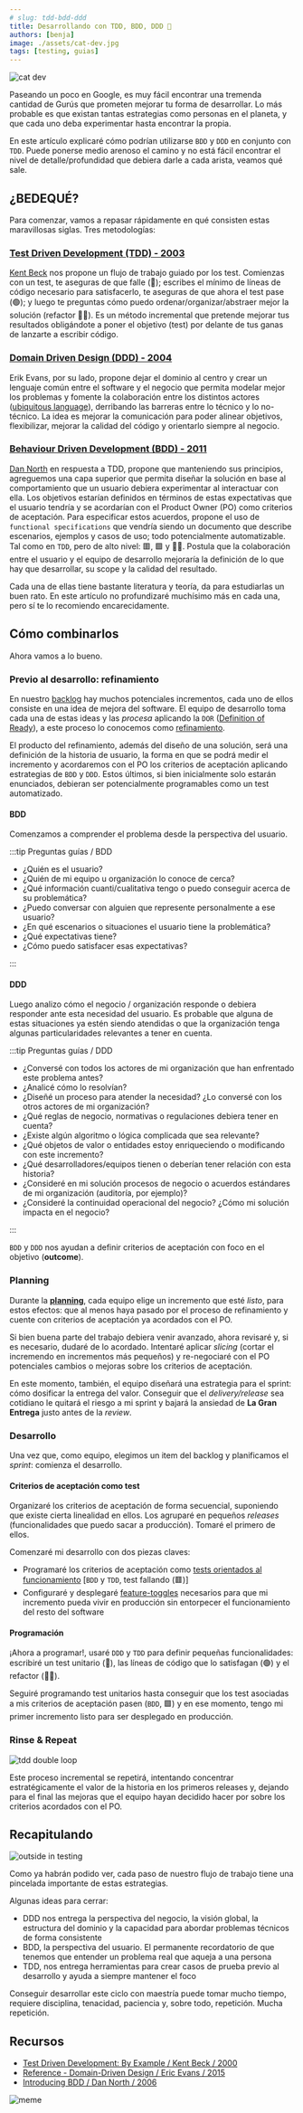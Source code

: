 ```yaml
---
# slug: tdd-bdd-ddd
title: Desarrollando con TDD, BDD, DDD 🥲
authors: [benja]
image: ./assets/cat-dev.jpg
tags: [testing, guias]
---
```


![cat dev](./assets/cat-dev.jpg)

Paseando un poco en Google, es muy fácil encontrar una tremenda cantidad de Gurús que prometen
mejorar tu forma de desarrollar. Lo más probable es que existan tantas estrategias como personas en el planeta, y que cada uno deba experimentar hasta encontrar la propia.

En este artículo explicaré cómo podrían utilizarse `BDD` y `DDD` en conjunto con `TDD`. Puede ponerse medio arenoso el camino
y no está fácil encontrar el nivel de detalle/profundidad
que debiera darle a cada arista, veamos qué sale.

<!--truncate-->

## ¿BEDEQUÉ?

Para comenzar, vamos a repasar rápidamente en qué consisten estas maravillosas siglas. Tres metodologías:

### [Test Driven Development (TDD) - 2003](https://en.wikipedia.org/wiki/Test-driven_development)

[Kent Beck](https://www.kentbeck.com) nos propone un flujo de trabajo guiado por los test. Comienzas con un test, te aseguras
de que falle (🔴); escribes el mínimo de líneas de código necesario para satisfacerlo, te aseguras de que ahora el test pase (🟢);
y luego te preguntas cómo puedo ordenar/organizar/abstraer mejor la solución (refactor 👨‍🏭). Es un método incremental que pretende
mejorar tus resultados obligándote a poner el objetivo (test) por delante de tus ganas de lanzarte a escribir código.

### [Domain Driven Design (DDD) - 2004](https://www.amazon.com/-/es/Eric-Evans/dp/0321125215)

Erik Evans, por su lado, propone dejar el dominio al centro y crear un lenguaje común entre el software y el negocio que permita modelar
mejor los problemas y fomente la colaboración entre los distintos actores
([ubiquitous language](https://martinfowler.com/bliki/UbiquitousLanguage.html)), derribando las barreras entre lo técnico
y lo no-técnico. La idea es mejorar la comunicación para poder alinear objetivos, flexibilizar, mejorar la calidad del código y
orientarlo siempre al negocio.

### [Behaviour Driven Development (BDD) - 2011](https://www.amazon.com/RSpec-Book-Behaviour-Development-Cucumber/dp/1934356379)

[Dan North](https://dannorth.net) en respuesta a TDD, propone que manteniendo sus principios, agreguemos una capa superior que
permita diseñar la solución en base al comportamiento que un usuario debiera experimentar al interactuar con ella. Los objetivos
estarían definidos en términos de estas expectativas que el usuario tendría y se acordarían con el Product Owner (PO) como criterios
de aceptación. Para especificar estos acuerdos, propone el uso de `functional specifications` que vendría siendo un documento
que describe escenarios, ejemplos y casos de uso; todo potencialmente automatizable. Tal como en `TDD`, pero de alto nivel: 🟥, 🟩 y 👨‍🏭. Postula que la colaboración entre el usuario
y el equipo de desarrollo mejoraría la definición de lo que hay que desarrollar, su scope y la calidad del resultado.

Cada una de ellas tiene bastante literatura y teoría, da para estudiarlas un buen rato. En este artículo no profundizaré
muchísimo más en cada una, pero sí te lo recomiendo encarecidamente.

## Cómo combinarlos

Ahora vamos a lo bueno.

### Previo al desarrollo: refinamiento

En nuestro [backlog](https://scrumguides.org/scrum-guide.html#product-backlog) hay muchos potenciales incrementos,
cada uno de ellos consiste en una idea de mejora del software.
El equipo de desarrollo toma cada una de estas ideas y las _procesa_ aplicando la `DOR`
([Definition of Ready](https://www.scruminc.com/definition-of-ready/)), a este proceso lo conocemos como
[refinamiento](https://less.works/less/framework/product-backlog-refinement).

El producto del refinamiento, además del diseño de una solución, será una
definición de la historia de
usuario, la forma en que se podrá medir el incremento y acordaremos con el PO los criterios de aceptación aplicando estrategias de `BDD` y `DDD`.
Estos últimos, si
bien inicialmente solo estarán enunciados, debieran ser potencialmente programables como un test automatizado.

#### BDD

Comenzamos a comprender el problema desde la perspectiva del usuario.

:::tip Preguntas guías / BDD

- ¿Quién es el usuario?
- ¿Quién de mi equipo u organización lo conoce de cerca?
- ¿Qué información cuanti/cualitativa tengo o puedo conseguir acerca de su problemática?
- ¿Puedo conversar con alguien que represente personalmente a ese usuario?
- ¿En qué escenarios o situaciones el usuario tiene la problemática?
- ¿Qué expectativas tiene?
- ¿Cómo puedo satisfacer esas expectativas?

:::

#### DDD

Luego analizo cómo el negocio / organización responde o debiera responder ante esta necesidad del usuario. Es
probable que alguna de estas situaciones ya estén siendo atendidas o que la organización tenga algunas particularidades relevantes a tener en cuenta.

:::tip Preguntas guías / DDD

- ¿Conversé con todos los actores de mi organización que han enfrentado este problema antes?
- ¿Analicé cómo lo resolvían?
- ¿Diseñé un proceso para atender la necesidad? ¿Lo conversé con los otros actores de mi organización?
- ¿Qué reglas de negocio, normativas o regulaciones debiera tener en cuenta?
- ¿Existe algún algoritmo o lógica complicada que sea relevante?
- ¿Qué objetos de valor o entidades estoy enriqueciendo o
modificando con este incremento?
- ¿Qué desarrolladores/equipos tienen o deberían tener relación con esta historia?
- ¿Consideré en mi solución procesos de negocio o acuerdos estándares de mi organización (auditoría, por ejemplo)?
- ¿Consideré la continuidad operacional del negocio? ¿Cómo mi solución impacta en el negocio?

:::

`BDD` y `DDD` nos ayudan a definir criterios de aceptación con foco en el objetivo (__outcome__).

### Planning

Durante la [__planning__](https://less.works/less/framework/sprint-planning-one),
cada equipo elige un incremento que esté _listo_, para estos efectos:
que al menos haya pasado por el proceso de refinamiento y cuente con
criterios de aceptación ya acordados con el PO.

Si bien buena parte del trabajo debiera venir avanzado, ahora
revisaré y, si es necesario, dudaré de lo acordado. Intentaré aplicar
_slicing_ (cortar el incremendo en incrementos más pequeños) y re-negociaré
con el PO potenciales cambios o mejoras sobre los criterios de aceptación.

En este momento, también, el equipo diseñará una estrategia para el
sprint: cómo dosificar la entrega del valor. Conseguir que el _delivery/release_ sea cotidiano le quitará el riesgo a mi sprint y bajará la
ansiedad de __La Gran Entrega__ justo antes de la _review_.

### Desarrollo

Una vez que, como equipo, elegimos un item del backlog y planificamos el _sprint_: comienza el desarrollo.

#### Criterios de aceptación como test

Organizaré los criterios de aceptación de forma secuencial, suponiendo que
existe cierta linealidad en ellos. Los agruparé en pequeños _releases_
(funcionalidades que puedo sacar a producción). Tomaré el primero de ellos.

Comenzaré mi desarrollo con dos piezas claves:

- Programaré los criterios de aceptación como [tests orientados al funcionamiento](blog/testing-101/#a-orientados-al-funcionamiento-black-box) [`BDD` y `TDD`, test fallando (🟥)]
- Configuraré y desplegaré [feature-toggles](https://en.wikipedia.org/wiki/Feature_toggle) necesarios para que mi incremento pueda vivir en producción
sin entorpecer el funcionamiento del resto del software

#### Programación

¡Ahora a programar!, usaré `DDD` y `TDD` para definir pequeñas funcionalidades: escribiré un test unitario (🔴), las líneas de código que lo satisfagan (🟢) y el refactor (👨‍🏭).

Seguiré programando test unitarios hasta conseguir que los test asociadas a mis criterios de aceptación pasen (`BDD`, 🟩) y en ese momento, tengo mi primer incremento listo para ser desplegado en producción.

### Rinse & Repeat

![tdd double loop](./assets/double-tdd-schema.png)

Este proceso incremental se repetirá, intentando concentrar
estratégicamente el valor de la historia en los primeros
releases y, dejando para el final las mejoras que el
equipo hayan decidido hacer por sobre los criterios acordados con el PO.

## Recapitulando

![outside in testing](./assets/outside-in-testing.png)

Como ya habrán podido ver, cada paso de nuestro flujo de trabajo tiene una pincelada importante de estas estrategias.

Algunas ideas para cerrar:

- DDD nos entrega la perspectiva del negocio, la visión global, la estructura del dominio y la capacidad para abordar problemas técnicos de forma consistente
- BDD, la perspectiva del usuario. El permanente recordatorio de que tenemos que entender un problema real que aqueja a una persona
- TDD, nos entrega herramientas para crear casos de prueba previo al desarrollo y ayuda a siempre mantener el foco

Conseguir desarrollar este ciclo con maestría puede tomar mucho tiempo, requiere disciplina, tenacidad, paciencia y, sobre todo, repetición. Mucha repetición.

## Recursos

- [Test Driven Development: By Example / Kent Beck / 2000](https://www.amazon.com/-/es/gp/product/B095SQ9WP4/)
- [Reference - Domain-Driven Design / Eric Evans / 2015](https://www.domainlanguage.com/wp-content/uploads/2016/05/DDD_Reference_2015-03.pdf)
- [Introducing BDD / Dan North / 2006](https://dannorth.net/introducing-bdd/)

![meme](./assets/yoda-meme.jpg)
